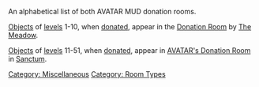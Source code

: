 An alphabetical list of both AVATAR MUD donation rooms.

[Objects](:Category:_Objects.md "wikilink") of
[levels](Object_Level.md "wikilink") 1-10, when
[donated](Donate.md "wikilink"), appear in the [Donation
Room](Donation_Room "wikilink") by [The
Meadow](:Category:_Meadow.md "wikilink").

[Objects](:Category:_Objects.md "wikilink") of
[levels](Object_Level.md "wikilink") 11-51, when
[donated](Donate.md "wikilink"), appear in [AVATAR's Donation
Room](AVATAR's_Donation_Room_(Sanctum).md "wikilink") in
[Sanctum](:Category:_Sanctum.md "wikilink").

[Category: Miscellaneous](Category:_Miscellaneous "wikilink") [Category:
Room Types](Category:_Room_Types "wikilink")
